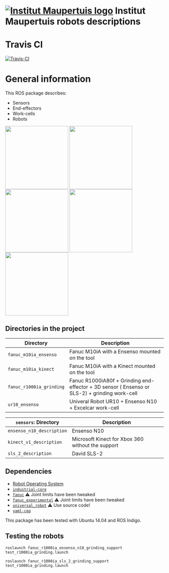  [![Institut Maupertuis logo](https://avatars1.githubusercontent.com/u/12760694?v=3&s=80)](http://www.institutmaupertuis.fr) Institut Maupertuis robots descriptions
=======================================

# Travis CI

[![Travis-CI](https://api.travis-ci.org/InstitutMaupertuis/institut_maupertuis_robots_descriptions.svg?branch=indigo-devel)](https://travis-ci.org/InstitutMaupertuis/institut_maupertuis_robots_descriptions/branches) 

# General information

This ROS package describes:
- Sensors
- End-effectors
- Work-cells
- Robots

<img src="https://raw.githubusercontent.com/InstitutMaupertuis/institut_maupertuis_robots_descriptions/indigo-devel/fanuc_r1000ia_grinding/fanuc_r1000ia_sls_2_grinding_support/r1000ia_grinding.png" align="center" height="200">
<img src="https://raw.githubusercontent.com/InstitutMaupertuis/institut_maupertuis_robots_descriptions/indigo-devel/fanuc_r1000ia_grinding/fanuc_r1000ia_ensenso_n10_grinding_support/r1000ia_grinding.png" align="center" height="200">
<img src="https://raw.githubusercontent.com/InstitutMaupertuis/institut_maupertuis_robots_descriptions/indigo-devel/fanuc_m10ia_kinect/fanuc_m10ia_kinect_support/m10ia_kinect.png" align="center" height="200">
<img src="https://raw.githubusercontent.com/InstitutMaupertuis/institut_maupertuis_robots_descriptions/indigo-devel/fanuc_m10ia_ensenso/fanuc_m10ia_ensenso_support/m10ia_ensenso.png" align="center" height="200">

<img src="https://raw.githubusercontent.com/InstitutMaupertuis/institut_maupertuis_robots_descriptions/indigo-devel/ur10_ensenso/ur10_ensenso_support/ur10_ensenso.png" align="center" height="200">

Directories in the project
--------------------------

| Directory  | Description
------------ | -----------
`fanuc_m10ia_ensenso` | Fanuc M10iA with a Ensenso mounted on the tool
`fanuc_m10ia_kinect` | Fanuc M10iA with a Kinect mounted on the tool
`fanuc_r1000ia_grinding` | Fanuc R1000iA80f + Grinding end-effector + 3D sensor ( Ensenso or SLS-2) + grinding work-cell
`ur10_ensenso` | Univeral Robot UR10 + Ensenso N10 + Excelcar work-cell

| `sensors`: Directory  | Description
--------------------- | -----------
`ensenso_n10_description` | Ensenso N10
`kinect_v1_description` | Microsoft Kinect for Xbox 360 without the support
`sls_2_description` | David SLS-2

Dependencies
------------
- [Robot Operating System](http://wiki.ros.org/ROS/Installation)
- [`industrial-core`](http://wiki.ros.org/industrial_core)
- [`fanuc`](https://github.com/InstitutMaupertuis/fanuc.git) :warning: Joint limits have been tweaked
- [`fanuc_experimental`](https://github.com/InstitutMaupertuis/fanuc_experimental.git) :warning: Joint limits have been tweaked
- [`universal_robot`](https://github.com/ros-industrial/universal_robot) :warning: Use source code!
- [`yaml-cpp`](https://launchpad.net/ubuntu/+source/yaml-cpp)

This package has been tested with Ubuntu 14.04 and ROS Indigo.

Testing the robots
------------------

`roslaunch fanuc_r1000ia_ensenso_n10_grinding_support test_r1000ia_grinding.launch`

`roslaunch fanuc_r1000ia_sls_2_grinding_support test_r1000ia_grinding.launch`
